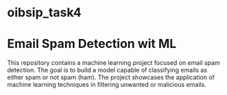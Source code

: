 # oibsip_task4

# Email Spam Detection wit ML
This repository contains a machine learning project focused on email spam detection. The goal is to build a model capable of classifying emails as either spam or not spam (ham). The project showcases the application of machine learning techniques in filtering unwanted or malicious emails.
